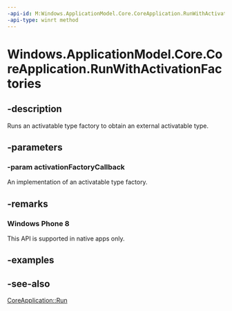 ```yaml
---
-api-id: M:Windows.ApplicationModel.Core.CoreApplication.RunWithActivationFactories(Windows.Foundation.IGetActivationFactory)
-api-type: winrt method
---
```


<!-- Method syntax
public void RunWithActivationFactories(Windows.Foundation.IGetActivationFactory activationFactoryCallback)
-->

# Windows.ApplicationModel.Core.CoreApplication.RunWithActivationFactories

## -description
Runs an activatable type factory to obtain an external activatable type.

## -parameters
### -param activationFactoryCallback
An implementation of an activatable type factory.

## -remarks
### Windows Phone 8

This API is supported in native apps only.

## -examples

## -see-also
[CoreApplication::Run](coreapplication_run.md)